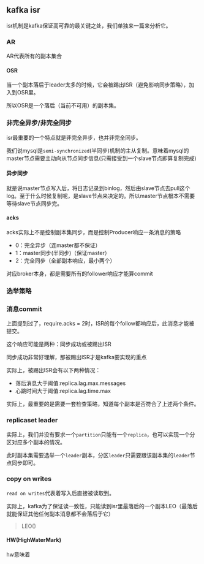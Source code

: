 ## kafka isr

isr机制是kafka保证高可靠的最关键之处，我们单独来一篇来分析它。



### AR

AR代表所有的副本集合

#### OSR

当一个副本落后于leader太多的时候，它会被踢出ISR（避免影响同步策略），加入到OSR里。

所以OSR是一个落后（当前不可用）的副本集。



### 非完全异步/非完全同步

isr最重要的一个特点就是非完全异步，也并非完全同步。

我们说mysql是`semi-synchronized`(半同步)机制的主从复制。意味着mysql的master节点需要主动向从节点同步信息(只需接受到一个slave节点即算复制完成)

#### 异步同步

就是说master节点写入后，将日志记录到binlog，然后由slave节点去pull这个log。至于什么时候复制呢，是slave节点来决定的。所以master节点根本不需要等待slave节点同步完。



#### acks

acks实际上不是控制副本集同步，而是控制Producer响应一条消息的策略

+ 0：完全异步（连master都不保证）
+ 1：master同步(半同步)（保证master）
+ 2：完全同步（全部副本响应，最小两个）

对应broker本身，都是需要所有的follower响应才能算commit



### 选举策略



### 消息commit

上面提到过了，require.acks = 2时，ISR的每个follow都响应后，此消息才能被提交。

这个响应可能是两种：同步成功或被踢出ISR

同步成功非常好理解，那被踢出ISR才是kafka要实现的重点

实际上，被踢出ISR会有以下两种情况：

+ 落后消息大于阈值:replica.lag.max.messages 
+ 心跳时间大于阈值:replica.lag.time.max

实际上，最重要的是需要一套检查策略，知道每个副本是否符合了上述两个条件。



### replicaset leader

实际上，我们并没有要求一个`partition`只能有一个`replica`，也可以实现一个分区对应多个副本的情况。

此时副本集需要选举一个`leader`副本，分区`leader`只需要跟该副本集的`leader`节点同步即可。



### copy on writes

`read on writes`代表着写入后直接被读取到。

实际上，kafka为了保证读一致性，只能读到isr里最落后的一个副本LEO（最落后就能保证其他任何副本消息都不会落后于它）

> LEO()

#### HW(HighWaterMark)

hw意味着




